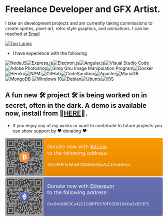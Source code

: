 # Freelance Developer and GFX Artist. 
I take on development projects and am currently taking commissions to create sprites, pixel-art, retro style graphics, and animations. I can be reached at [Email](mailto:kalordrol2000@yahoo.com)

[![Top Langs](https://github-readme-stats.vercel.app/api/top-langs/?username=HaroldPetersInskipp&langs_count=5)](https://github.com/HaroldPetersInskipp/github-readme-stats)

 - I have experience with the following

![NodeJS](https://img.shields.io/badge/node.js-%2343853D.svg?style=for-the-badge&logo=node.js&logoColor=white)![Express.js](https://img.shields.io/badge/express.js-%23404d59.svg?style=for-the-badge&logo=express&logoColor=%2361DAFB)![Electron.js](https://img.shields.io/badge/Electron-191970?style=for-the-badge&logo=Electron&logoColor=white)![Angular.js](https://img.shields.io/badge/angular.js-%23E23237.svg?style=for-the-badge&logo=angularjs&logoColor=white)![Visual Studio Code](https://img.shields.io/badge/VisualStudioCode-0078d7.svg?style=for-the-badge&logo=visual-studio-code&logoColor=white)
![Adobe Photoshop](https://img.shields.io/badge/adobephotoshop-%2331A8FF.svg?style=for-the-badge&logo=adobephotoshop&logoColor=white)![Gimp Gnu Image Manipulation Program](https://img.shields.io/badge/Gimp-657D8B?style=for-the-badge&logo=gimp&logoColor=FFFFFF)![Docker](https://img.shields.io/badge/docker-%230db7ed.svg?style=for-the-badge&logo=docker&logoColor=white)![Heroku](https://img.shields.io/badge/heroku-%23430098.svg?style=for-the-badge&logo=heroku&logoColor=white)![NPM](https://img.shields.io/badge/NPM-%23000000.svg?style=for-the-badge&logo=npm&logoColor=white)
![GitHub](https://img.shields.io/badge/github-%23121011.svg?style=for-the-badge&logo=github&logoColor=white)![CodeSandbox](https://img.shields.io/badge/Codesandbox-040404?style=for-the-badge&logo=codesandbox&logoColor=DBDBDB)![Apache](https://img.shields.io/badge/apache-%23D42029.svg?style=for-the-badge&logo=apache&logoColor=white)![MariaDB](https://img.shields.io/badge/MariaDB-003545?style=for-the-badge&logo=mariadb&logoColor=white)![MongoDB](https://img.shields.io/badge/MongoDB-%234ea94b.svg?style=for-the-badge&logo=mongodb&logoColor=white)
![Windows 10](https://img.shields.io/badge/Windows-0078D6?style=for-the-badge&logo=windows&logoColor=white)![Debian](https://img.shields.io/badge/Debian-D70A53?style=for-the-badge&logo=debian&logoColor=white)![Ubuntu](https://img.shields.io/badge/Ubuntu-E95420?style=for-the-badge&logo=ubuntu&logoColor=white)![IOS](https://img.shields.io/badge/iOS-000000?style=for-the-badge&logo=ios&logoColor=white)

## A fun new 🛠 project 🛠 is being worked on in secret, often in the dark. A demo is available now, install from 📁[HERE](https://github.com/HaroldPetersInskipp/GameDemo)📁.

 - If you enjoy any of my works or want to contribute to future projects you can show support by ❤ donating ❤
 
 [<img src="btc.svg">](https://en.cryptobadges.io/donate/3Qic3KPrFyWok97GGDkkG8pAcL1H5dGHza) [<img src="eth.svg">](https://en.cryptobadges.io/badge/big/0xc84c8663Ca4221C86fF057BF02D0104Da3e953F5)
